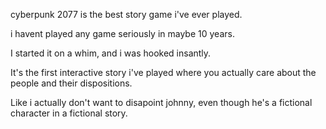 cyberpunk 2077 is the best story game i've ever played.

i havent played any game seriously in maybe 10 years.

I started it on a whim, and i was hooked insantly.

It's the first interactive story i've played where you actually care about the people and their dispositions.

Like i actually don't want to disapoint johnny, even though he's a fictional character in a fictional story.
